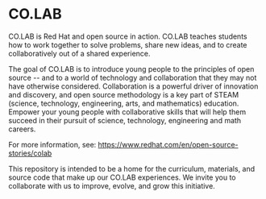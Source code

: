 # CO.LAB

CO.LAB is Red Hat and open source in action. 
CO.LAB teaches students how to work together to solve problems, share new ideas, and to create collaboratively out of a shared experience.

The goal of CO.LAB is to introduce young people to the principles of open source -- and to a world of technology and collaboration that 
they may not have otherwise considered. Collaboration is a powerful driver of innovation and discovery, and open source methodology is 
a key part of STEAM (science, technology, engineering, arts, and mathematics) education. Empower your young people with collaborative 
skills that will help them succeed in their pursuit of science, technology, engineering and math careers.

For more information, see:
https://www.redhat.com/en/open-source-stories/colab

This repository is intended to be a home for the curriculum, materials, and source code that make up our CO.LAB experiences. We invite you 
to collaborate with us to improve, evolve, and grow this initiative.
